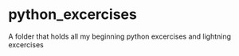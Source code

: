 # python_excercises
A folder that holds all my beginning python excercises and lightning excercises
